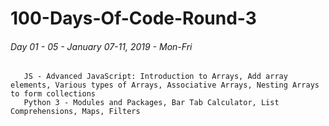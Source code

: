 # 100-Days-Of-Code-Round-3

###### Day 01 - 05 - January 07-11, 2019  - Mon-Fri
       JS - Advanced JavaScript: Introduction to Arrays, Add array elements, Various types of Arrays, Associative Arrays, Nesting Arrays to form collections
       Python 3 - Modules and Packages, Bar Tab Calculator, List Comprehensions, Maps, Filters
